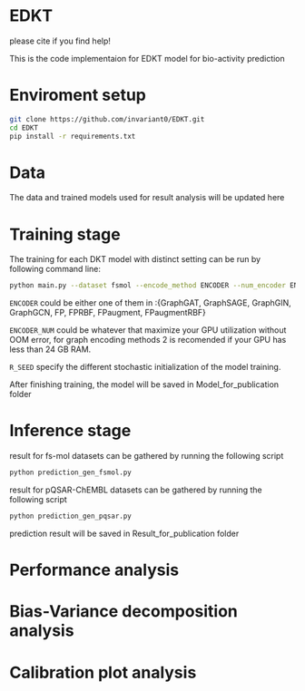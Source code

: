 # EDKT

please cite if you find help!

This is the code implementaion for EDKT model for bio-activity prediction

# Enviroment setup 

```bash  
git clone https://github.com/invariant0/EDKT.git
cd EDKT  
pip install -r requirements.txt  
``` 

# Data 

The data and trained models used for result analysis will be updated here

# Training stage

The training for each DKT model with distinct setting can be run by following command line:

```bash 
python main.py --dataset fsmol --encode_method ENCODER --num_encoder ENCODER_NUM --random_seed R_SEED
``` 

`ENCODER` could be either one of them in :{GraphGAT, GraphSAGE, GraphGIN, GraphGCN, FP, FPRBF, FPaugment, FPaugmentRBF}

`ENCODER_NUM` could be whatever that maximize your GPU utilization without OOM error, for graph encoding methods 2 is recomended if your GPU has less than 24 GB RAM.

`R_SEED` specify the different stochastic initialization of the model training. 

After finishing training, the model will be saved in Model_for_publication folder

# Inference stage

result for fs-mol datasets can be gathered by running the following script
```bash
python prediction_gen_fsmol.py
```
result for pQSAR-ChEMBL datasets can be gathered by running the following script
```bash
python prediction_gen_pqsar.py
```
prediction result will be saved in Result_for_publication folder 

# Performance analysis 


# Bias-Variance decomposition analysis


# Calibration plot analysis 







